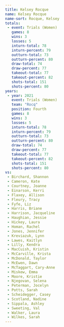 ```yaml
---
title: Kelsey Rocque
name: Kelsey Rocque
name-sort: Rocque, Kelsey
totals:
 - event: Trials (Women)
   games: 8
   wins: 3
   losses: 5
   inturn-total: 78
   inturn-percent: 79
   outturn-total: 73
   outturn-percent: 80
   draw-total: 74
   draw-percent: 77
   takeout-total: 77
   takeout-percent: 82
   shots-total: 151
   shots-percent: 80
years:
 - year: 2021
   event: Trials (Women)
   team: "Rocq"
   position: Fourth
   games: 8
   wins: 3
   losses: 5
   inturn-total: 78
   inturn-percent: 79
   outturn-total: 73
   outturn-percent: 80
   draw-total: 74
   draw-percent: 77
   takeout-total: 77
   takeout-percent: 82
   shots-total: 151
   shots-percent: 80
vs:
 - Birchard, Shannon
 - Cameron, Kate
 - Courtney, Joanne
 - Einarson, Kerri
 - Flaxey, Allison
 - Fleury, Tracy
 - Fyfe, Liz
 - Harris, Briane
 - Harrison, Jacqueline
 - Haughian, Jessie
 - Hickey, Laura
 - Homan, Rachel
 - Jones, Jennifer
 - Kreviazuk, Lynn
 - Lawes, Kaitlyn
 - Lilly, Kendra
 - MacCuish, Kristin
 - McCarville, Krista
 - McDonald, Taylor
 - McEwen, Dawn
 - McTaggart, Cary-Anne
 - Miskew, Emma
 - Moore, Kristie
 - Njegovan, Selena
 - Peterman, Jocelyn
 - Potts, Sarah
 - Scheidegger, Casey
 - Scotland, Nadine
 - Sippala, Ashley
 - Sweeting, Val
 - Walker, Laura
 - Wilkes, Sarah
---
```

